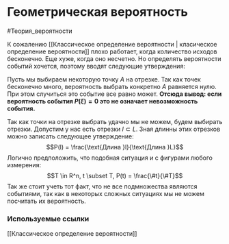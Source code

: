 # Геометрическая вероятность
#Теория_вероятности 

К сожалению [[Классическое определение вероятности | класическое определение вероятности]] плохо работает, когда количество исходов бесконечно. Еще хуже, когда оно несчетно. Но определять вероятности событий хочется, поэтому вводят следующие утверждения:

Пусть мы выбираем некоторую точку $A$ на отрезке. Так как точек бесконечно много, вероятность выбрать конкретно $A$ равняется нулю. При этом случиться это событие все равно может. **Отсюда вывод: если вероятность события $P(\xi) = 0$ это не означает невозможность события.**

Так как точки на отрезке выбрать удачно мы не можем, будем выбирать отрезки. Допустим у нас есть отрезки $l \subset L$. Зная длинны этих отрезков можно записать следующее утверждение:
$$P(l) = \frac{\text{Длина }l}{\text{Длина }L}$$
Логично предположить, что подобная ситуация и с фигурами любого измерения:
$$T \in R^n, t \subset T, P(t) = \frac{\#t}{\#T}$$
Так же стоит учеть тот факт, что не все подмножества являются событиями, так как в некоторых сложных ситуациях мы не можем посчитать их вероятность.

### Используемые ссылки
[[Классическое определение вероятности]]